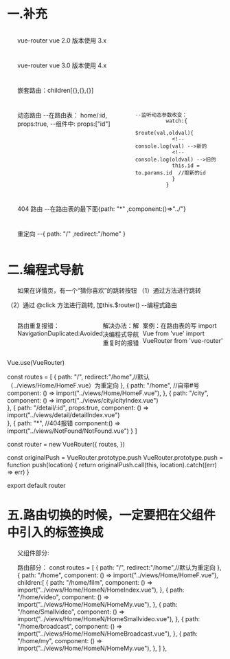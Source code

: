 # 一.补充
1. vue-router vue 2.0 版本使用 3.x

2. vue-router vue 3.0 版本使用 4.x

3. 嵌套路由：children[{},{},{}]

4. 动态路由
       --在路由表：
                 home/:id,
                 props:true,
       --组件中:
                 props:["id"]
   
       --监听动态参数改变：
                 watch:{
                   $route(val,oldval){
                   <!-- console.log(val) -->新的
                   <!-- console.log(oldval) -->旧的
                   this.id = to.params.id  //取新的id
                   } 
                 }   

5. 404 路由
    --在路由表的最下面{path: "*" ,component:()=>"../"}

6. 重定向
    --{ path: "/" ,redirect:"/home" }



# 二.编程式导航
1. 如果在详情页，有一个“猜你喜欢”的跳转按钮
（1）通过 <router-link to=""></router-link>方法进行跳转
<template>
   <div>这是详情页面</div>
    <router-link to="#/9999">
       <button>猜你喜欢</button>
    </router-link>
 <router-view />
</template>


（2）通过 @click 方法进行跳转, 加this.$router() --编程式路由
<template>
   <div>这是详情页面</div>
    <button @click="tiao">猜你喜欢</button>
</template>

<script>
    methods:{
      tiao(){
        this.$router.push("#/9999")
      }
    }
<script>

2. 三种方法：
          this.$router.push()     // 一步一步的后退
          this.$router.replace()  // 做替换，不能后退
          this.$router.go(2)      // 前进后退，传入参数--表示退几步





# 三.在手机上查看你的项目

1. 拔掉网线，连接手机的无线网

2. 重启项目

3. 在手机上面的浏览器输入地址
  - Local:   http://localhost:8080/
  - Network: http://192.168.0.159:8080/





# 四.问题和解决的办法

1. 当点击“热映”，将“热映”的内容下拉到一半时，再进行Tab切换到“影院”，再点击“热映”时，刚才下拉就回重新回到顶部
   解决办法：
          在该组件的外面套一个 <keep-alive></keep-alive>
   案例：
      <keep-alive>
        <HomeList />
      </keep-alive> 
   弊端：
       只能用于路由
       不能用于选项卡


2. 用路由进行切换选项卡，当点击“我的”时，当重新刷新页面，选项卡自动停留在“电影”上，而页面还是在“我的”上
   解决办法：
          1. 本地存储：Session Storage(强制刷新或关闭页面，存储的数据自动丢失)
          案例：
          <script>
            data(){
              return {
                iconIndex: +sessionStorage.getItem("fn") || 0
                // 因为sessionStorage有可能不存在，所以要 或是 0
                // sessionStorage前面加 + ，是将字符串转为数字
                // getItem改变后的
              }
            }

            methods: {
             tabHandle(index) {
               this.iconIndex = index;
               sessionStorage.setItem("fn",index) //强制刷新或关闭页面，存储的数据自动丢失
               this.$emit('iconchange', index);
               }
             },
          缺点：不能后退

          2. 监听属性：watch:{}

          3.  <router-link to="">的方式


<template>
  <div class="home-list">
    <ul>
      <router-link v-for="item in hotList" :key="index" >
        <img :src="item.img" alt="" />
        <div class="item">
          <p>{{ item.nm }}</p>
          <span
            >观众评分<i>{{ item.mk }}</i></span
          >
          <span>{{ item.desc }}</span>
          <span>{{ item.showInfo }}</span>
        </div>
        <div class="fixd">购票</div>
        :to="'/home' + item.url"         --跳转到对应的页面
        tag="li"                         -- <router-link to="">替换li标签
      </router-link>
    </ul>
  </div>
</template>

<script>
import BetterScroll from "better-scroll";
import { getHotList } from "@/api";
let bs;
export default {
  name: "HomeList",
  data() {
    return {
      hotList: [],
    };
  },
};
</script>

<style lang="less" scoped>
    li {
      list-style: none;
      display: flex;
      margin-bottom: 10px;
      position: relative;

      .router-link-active {    //自带的高亮属性
         color:red 
      }
    }
</style>


3. 路由重复报错：NavigationDuplicated:Avoided

      解决办法：解决编程式导航重复时的报错

      案例：在路由表的写
import Vue from 'vue'
import VueRouter from 'vue-router'

Vue.use(VueRouter)

const routes = [
    {
        path: "/", 
        redirect:"/home",//默认（../views/Home/HomeF.vue）为重定向
    },
    {
        path: "/home", //自带#号
        component: () => import("../views/Home/HomeF.vue"),
    },
    {
        path: "/city", 
        component: () => import("../views/city/cityIndex.vue")  
    },
    {
        path: "/detail/:id", 
        props:true,
        component: () => import("../views/detail/detailIndex.vue")  
    },
    {
        path: "*", //404报错
        component:() => import("../views/NotFound/NotFound.vue")
    }
]

const router = new VueRouter({
    routes,
})
<!-- 解决编程式导航重复时的报错 -->
 const originalPush = VueRouter.prototype.push
 VueRouter.prototype.push = function push(location) {
  return originalPush.call(this, location).catch((err) => err)
 }



export default router



# 五.路由切换的时候，一定要把在父组件中引入的标签换成  <router-view />

1. 父组件部分:
<template>
    <div>
    <HomeHeader />
    <router-view />
    <!-- 把切换组件：<HomeN />换成： <router-view />-->
    <HomeFooter />
    </div>
</template>

<script>
import HomeHeader from "./HomeHeader.vue"
// import HomeN from "./HomeN/HomeNav.vue" --删除
import HomeFooter from "./HomeFooter.vue"
export default {
    data(){
      return {
        
      }
    },

    components:{
       HomeHeader, 
    //    HomeN,--删除
       HomeFooter,
    }
};
             
2. 自身组件，页面切换的组件：
<template>
  <div class="HomeFooter">
    <router-link v-for="(item, index) in tabList" :key="index" 
      :to="'/home'+item.router"                              //--('/home'路由下的item.router)跳转到对应的页面
      tag="div">                                             //<router-link to="">替换li或div标签
      <span :class="'iconfont icon-' + item.icon"></span>    
      <span>{{item.title}}</span>
    </router-link>
  </div>
</template>

<script>
export default {


  data() {
    return {
        tabList: [
          {
            title: '电影',
            icon: 'dianying',
            router:"/film"
          },
          {
            title: '视频',
            icon: 'shipin',
            router:"/video"
          },
          {
            title: '小影视',
            icon: 'duanshipinhuati',
            router:"/Smallvideo"
          },
          {
            title: '播出',
            icon: '16shipin-1',
            router:"/broadcast"
          },
          {
            title: '我的',
            icon: 'wode',
            router:"/my"
          }
        ],

    };
  },

};
</script>

<style lang="less" scoped>
.HomeFooter {
  background: #fff;
  width: 100%;
  height: 48px;
  border-top: 1px solid black;
  position: fixed;
  left: 0;
  bottom: 0;
  display: flex;
  justify-content: space-around;
  align-items: center;
  z-index: 1;
  &>div {
    height: 100%;
    width: calc(100% / 5);
    display: flex;
    flex-direction: column;
    align-items: center;
    justify-content: space-around;
    .iconfont {
        font-size: 20px;
    }
    & span:last-child {
        font-size: 12px;
    }
  }
  .router-link-active {       //与对应跳转的路由平齐
    color: red;
  }
}
</style>

3. 路由部分：
const routes = [
    {
        path: "/", 
        redirect:"/home",//默认为重定向
    },
    {
        path: "/home", 
        component: () => import("../views/Home/HomeF.vue"),
        children:[
            {
                path: "/home/film", 
                component: () => import("../views/Home/HomeN/HomeIndex.vue"),
            },
            {
                path: "/home/video", 
                component: () => import("../views/Home/HomeN/HomeMy.vue"),
            },
            {
                path: "/home/Smallvideo", 
                component: () => import("../views/Home/HomeN/HomeSmallvideo.vue"),
            },
            {
                path: "/home/broadcast", 
                component: () => import("../views/Home/HomeN/HomeBroadcast.vue"),
            },
            {
                path: "/home/my", 
                component: () => import("../views/Home/HomeN/HomeMy.vue"),
            },
        ]
    },



  













  